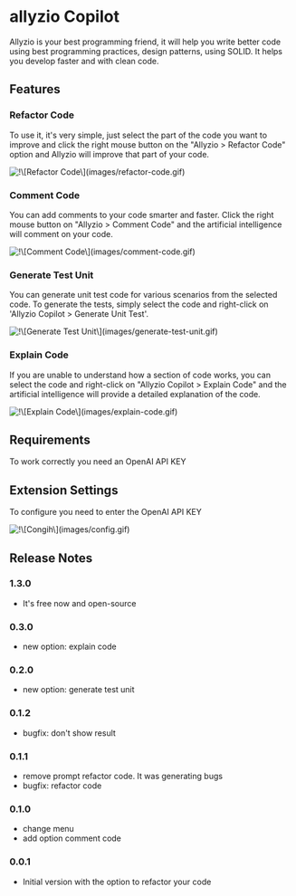 # allyzio Copilot

Allyzio is your best programming friend, it will help you write better code using best programming practices, design patterns, using SOLID. It helps you develop faster and with clean code.

## Features

### Refactor Code
To use it, it's very simple, just select the part of the code you want to improve and click the right mouse button on the "Allyzio > Refactor Code" option and Allyzio will improve that part of your code.


![\!\\[Refactor Code\\]\(images/refactor-code.gif\)](https://ik.imagekit.io/prezaty/refactor-code_q4t0noWKe.gif?updatedAt=1723747027277)

### Comment Code
You can add comments to your code smarter and faster. Click the right mouse button on "Allyzio > Comment Code" and the artificial intelligence will comment on your code.

![\!\\[Comment Code\\]\(images/comment-code.gif\)](https://ik.imagekit.io/prezaty/comment-code_w3yhHKhiBc.gif?updatedAt=1723747026895)

### Generate Test Unit
You can generate unit test code for various scenarios from the selected code. To generate the tests, simply select the code and right-click on 'Allyzio Copilot > Generate Unit Test'.

![\!\\[Generate Test Unit\\]\(images/generate-test-unit.gif\)](https://ik.imagekit.io/prezaty/generate-test-unit_py-aG2g_j.gif?updatedAt=1723747027283)

### Explain Code
If you are unable to understand how a section of code works, you can select the code and right-click on "Allyzio Copilot > Explain Code" and the artificial intelligence will provide a detailed explanation of the code.

![\!\\[Explain Code\\]\(images/explain-code.gif\)](https://ik.imagekit.io/prezaty/explain-code_w6Jk2xLqI.gif?updatedAt=1723758862138)


## Requirements

To work correctly you need an OpenAI API KEY

## Extension Settings

To configure you need to enter the OpenAI API KEY

![\!\\[Congih\\]\(images/config.gif\)](https://ik.imagekit.io/prezaty/config_gK8Lc7esx.gif?updatedAt=1723747026804)

## Release Notes

### 1.3.0

- It's free now and open-source

### 0.3.0

- new option: explain code

### 0.2.0

- new option: generate test unit

### 0.1.2

- bugfix: don't show result 

### 0.1.1

- remove prompt refactor code. It was generating bugs
- bugfix: refactor code

### 0.1.0

- change menu
- add option comment code

### 0.0.1

- Initial version with the option to refactor your code